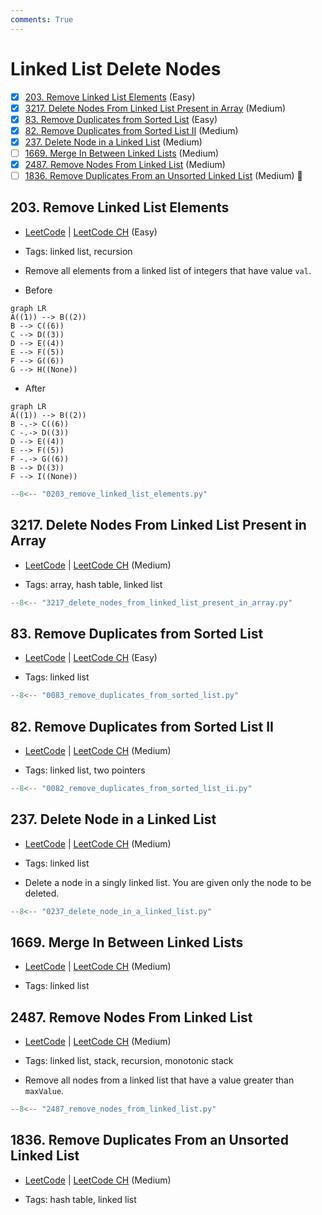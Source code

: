 ```yaml
---
comments: True
---
```


# Linked List Delete Nodes

- [x] [203. Remove Linked List Elements](https://leetcode.cn/problems/remove-linked-list-elements/) (Easy)
- [x] [3217. Delete Nodes From Linked List Present in Array](https://leetcode.cn/problems/delete-nodes-from-linked-list-present-in-array/) (Medium)
- [x] [83. Remove Duplicates from Sorted List](https://leetcode.cn/problems/remove-duplicates-from-sorted-list/) (Easy)
- [x] [82. Remove Duplicates from Sorted List II](https://leetcode.cn/problems/remove-duplicates-from-sorted-list-ii/) (Medium)
- [x] [237. Delete Node in a Linked List](https://leetcode.cn/problems/delete-node-in-a-linked-list/) (Medium)
- [ ] [1669. Merge In Between Linked Lists](https://leetcode.cn/problems/merge-in-between-linked-lists/) (Medium)
- [x] [2487. Remove Nodes From Linked List](https://leetcode.cn/problems/remove-nodes-from-linked-list/) (Medium)
- [ ] [1836. Remove Duplicates From an Unsorted Linked List](https://leetcode.cn/problems/remove-duplicates-from-an-unsorted-linked-list/) (Medium) 👑

## 203. Remove Linked List Elements

-   [LeetCode](https://leetcode.com/problems/remove-linked-list-elements/) | [LeetCode CH](https://leetcode.cn/problems/remove-linked-list-elements/) (Easy)

-   Tags: linked list, recursion
-   Remove all elements from a linked list of integers that have value `val`.

-   Before

```mermaid
graph LR
A((1)) --> B((2))
B --> C((6))
C --> D((3))
D --> E((4))
E --> F((5))
F --> G((6))
G --> H((None))
```

-   After

```mermaid
graph LR
A((1)) --> B((2))
B -.-> C((6))
C -.-> D((3))
D --> E((4))
E --> F((5))
F -.-> G((6))
B --> D((3))
F --> I((None))
```

```python title="203. Remove Linked List Elements - Python Solution"
--8<-- "0203_remove_linked_list_elements.py"
```

## 3217. Delete Nodes From Linked List Present in Array

-   [LeetCode](https://leetcode.com/problems/delete-nodes-from-linked-list-present-in-array/) | [LeetCode CH](https://leetcode.cn/problems/delete-nodes-from-linked-list-present-in-array/) (Medium)

-   Tags: array, hash table, linked list

```python title="3217. Delete Nodes From Linked List Present in Array - Python Solution"
--8<-- "3217_delete_nodes_from_linked_list_present_in_array.py"
```

## 83. Remove Duplicates from Sorted List

-   [LeetCode](https://leetcode.com/problems/remove-duplicates-from-sorted-list/) | [LeetCode CH](https://leetcode.cn/problems/remove-duplicates-from-sorted-list/) (Easy)

-   Tags: linked list

```python title="83. Remove Duplicates from Sorted List - Python Solution"
--8<-- "0083_remove_duplicates_from_sorted_list.py"
```

## 82. Remove Duplicates from Sorted List II

-   [LeetCode](https://leetcode.com/problems/remove-duplicates-from-sorted-list-ii/) | [LeetCode CH](https://leetcode.cn/problems/remove-duplicates-from-sorted-list-ii/) (Medium)

-   Tags: linked list, two pointers

```python title="82. Remove Duplicates from Sorted List II - Python Solution"
--8<-- "0082_remove_duplicates_from_sorted_list_ii.py"
```

## 237. Delete Node in a Linked List

-   [LeetCode](https://leetcode.com/problems/delete-node-in-a-linked-list/) | [LeetCode CH](https://leetcode.cn/problems/delete-node-in-a-linked-list/) (Medium)

-   Tags: linked list
-   Delete a node in a singly linked list. You are given only the node to be deleted.

```python title="237. Delete Node in a Linked List - Python Solution"
--8<-- "0237_delete_node_in_a_linked_list.py"
```

## 1669. Merge In Between Linked Lists

-   [LeetCode](https://leetcode.com/problems/merge-in-between-linked-lists/) | [LeetCode CH](https://leetcode.cn/problems/merge-in-between-linked-lists/) (Medium)

-   Tags: linked list

## 2487. Remove Nodes From Linked List

-   [LeetCode](https://leetcode.com/problems/remove-nodes-from-linked-list/) | [LeetCode CH](https://leetcode.cn/problems/remove-nodes-from-linked-list/) (Medium)

-   Tags: linked list, stack, recursion, monotonic stack
-   Remove all nodes from a linked list that have a value greater than `maxValue`.

```python title="2487. Remove Nodes From Linked List - Python Solution"
--8<-- "2487_remove_nodes_from_linked_list.py"
```

## 1836. Remove Duplicates From an Unsorted Linked List

-   [LeetCode](https://leetcode.com/problems/remove-duplicates-from-an-unsorted-linked-list/) | [LeetCode CH](https://leetcode.cn/problems/remove-duplicates-from-an-unsorted-linked-list/) (Medium)

-   Tags: hash table, linked list
